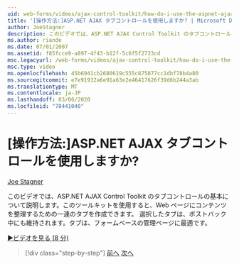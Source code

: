 ```yaml
---
uid: web-forms/videos/ajax-control-toolkit/how-do-i-use-the-aspnet-ajax-tabs-control
title: '[操作方法:]ASP.NET AJAX タブコントロールを使用しますか? | Microsoft Docs'
author: JoeStagner
description: このビデオでは、ASP.NET AJAX Control Toolkit のタブコントロールの基本について説明します。このツールキットでは、コンテンツを整理するためのタブのセットを作成できます。
ms.author: riande
ms.date: 07/01/2007
ms.assetid: f85fcce9-a897-4f43-b12f-5c6f5f2733cd
msc.legacyurl: /web-forms/videos/ajax-control-toolkit/how-do-i-use-the-aspnet-ajax-tabs-control
msc.type: video
ms.openlocfilehash: 45b6941cb2680619c555c875077cc1dbf78b4a80
ms.sourcegitcommit: e7e91932a6e91a63e2e46417626f39d6b244a3ab
ms.translationtype: MT
ms.contentlocale: ja-JP
ms.lasthandoff: 03/06/2020
ms.locfileid: "78441040"
---
```

# <a name="how-do-i-use-the-aspnet-ajax-tabs-control"></a>[操作方法:]ASP.NET AJAX タブコントロールを使用しますか?

[Joe Stagner](https://github.com/JoeStagner)

このビデオでは、ASP.NET AJAX Control Toolkit のタブコントロールの基本について説明します。このツールキットを使用すると、Web ページにコンテンツを整理するための一連のタブを作成できます。 選択したタブは、ポストバック中にも維持されます。タブは、フォームベースの管理ページに最適です。

[&#9654;ビデオを見る (8 分)](https://channel9.msdn.com/Blogs/ASP-NET-Site-Videos/how-do-i-use-the-aspnet-ajax-tabs-control)

> [!div class="step-by-step"]
> [前へ](how-do-i-use-the-aspnet-ajax-resizablecontrol-extender.md)
> [次へ](how-do-i-use-the-aspnet-ajax-slideshow-extender.md)
